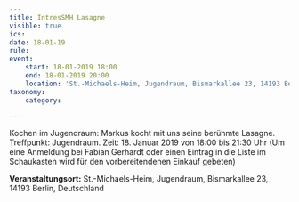 ```yaml
---
title: IntresSMH Lasagne
visible: true
ics: 
date: 18-01-19
rule: 
event:
	start: 18-01-2019 18:00
	end: 18-01-2019 20:00
	location: 'St.-Michaels-Heim, Jugendraum, Bismarkallee 23, 14193 Berlin, Deutschland'
taxonomy:
	category: 

---
```

Kochen im Jugendraum:
Markus kocht mit uns seine berühmte Lasagne.
Treffpunkt: Jugendraum.
Zeit: 18. Januar 2019 von 18:00 bis 21:30 Uhr
(Um eine Anmeldung bei Fabian Gerhardt oder einen Eintrag in die Liste im Schaukasten wird für den vorbereitendenen Einkauf gebeten)


**Veranstaltungsort:** St.-Michaels-Heim,
Jugendraum,
Bismarkallee 23,
14193 Berlin,
Deutschland

